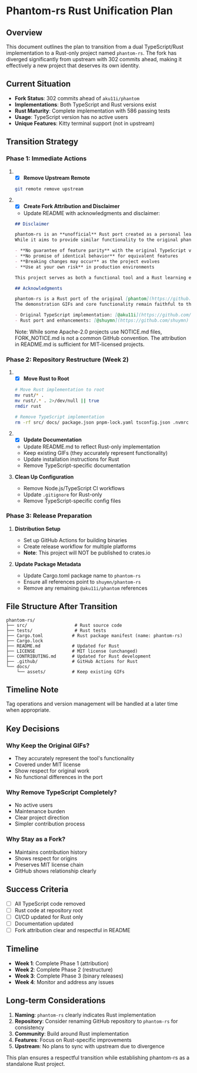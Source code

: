 # Phantom-rs Rust Unification Plan

## Overview

This document outlines the plan to transition from a dual TypeScript/Rust implementation to a Rust-only project named `phantom-rs`. The fork has diverged significantly from upstream with 302 commits ahead, making it effectively a new project that deserves its own identity.

## Current Situation

- **Fork Status**: 302 commits ahead of `aku11i/phantom`
- **Implementations**: Both TypeScript and Rust versions exist
- **Rust Maturity**: Complete implementation with 586 passing tests
- **Usage**: TypeScript version has no active users
- **Unique Features**: Kitty terminal support (not in upstream)

## Transition Strategy

### Phase 1: Immediate Actions

1. -[x] **Remove Upstream Remote**
   ```bash
   git remote remove upstream
   ```

2. -[x] **Create Fork Attribution and Disclaimer**
   - Update README with acknowledgments and disclaimer:
   ```markdown
   ## Disclaimer
   
   phantom-rs is an **unofficial** Rust port created as a personal learning project. 
   While it aims to provide similar functionality to the original phantom:
   
   - **No guarantee of feature parity** with the original TypeScript version
   - **No promise of identical behavior** for equivalent features
   - **Breaking changes may occur** as the project evolves
   - **Use at your own risk** in production environments
   
   This project serves as both a functional tool and a Rust learning exercise.
   
   ## Acknowledgments
   
   phantom-rs is a Rust port of the original [phantom](https://github.com/aku11i/phantom) by @aku11i.
   The demonstration GIFs and core functionality remain faithful to the original implementation.
   
   - Original TypeScript implementation: [@aku11i](https://github.com/aku11i)
   - Rust port and enhancements: [@shuymn](https://github.com/shuymn)
   ```
   
   Note: While some Apache-2.0 projects use NOTICE.md files, FORK_NOTICE.md is not a common GitHub convention. The attribution in README.md is sufficient for MIT-licensed projects.

### Phase 2: Repository Restructure (Week 2)

1. -[x] **Move Rust to Root**
   ```bash
   # Move Rust implementation to root
   mv rust/* .
   mv rust/.* . 2>/dev/null || true
   rmdir rust
   
   # Remove TypeScript implementation
   rm -rf src/ docs/ package.json pnpm-lock.yaml tsconfig.json .nvmrc build.mjs
   ```

2. -[x] **Update Documentation**
   - Update README.md to reflect Rust-only implementation
   - Keep existing GIFs (they accurately represent functionality)
   - Update installation instructions for Rust
   - Remove TypeScript-specific documentation

3. **Clean Up Configuration**
   - Remove Node.js/TypeScript CI workflows
   - Update `.gitignore` for Rust-only
   - Remove TypeScript-specific config files

### Phase 3: Release Preparation

1. **Distribution Setup**
   - Set up GitHub Actions for building binaries
   - Create release workflow for multiple platforms
   - **Note**: This project will NOT be published to crates.io

2. **Update Package Metadata**
   - Update Cargo.toml package name to `phantom-rs`
   - Ensure all references point to `shuymn/phantom-rs`
   - Remove any remaining `@aku11i/phantom` references

## File Structure After Transition

```
phantom-rs/
├── src/                  # Rust source code
├── tests/                # Rust tests
├── Cargo.toml           # Rust package manifest (name: phantom-rs)
├── Cargo.lock          
├── README.md            # Updated for Rust
├── LICENSE              # MIT license (unchanged)
├── CONTRIBUTING.md      # Updated for Rust development
├── .github/             # GitHub Actions for Rust
└── docs/
    └── assets/          # Keep existing GIFs
```

## Timeline Note

Tag operations and version management will be handled at a later time when appropriate.

## Key Decisions

### Why Keep the Original GIFs?
- They accurately represent the tool's functionality
- Covered under MIT license
- Show respect for original work
- No functional differences in the port

### Why Remove TypeScript Completely?
- No active users
- Maintenance burden
- Clear project direction
- Simpler contribution process

### Why Stay as a Fork?
- Maintains contribution history
- Shows respect for origins
- Preserves MIT license chain
- GitHub shows relationship clearly

## Success Criteria

- [ ] All TypeScript code removed
- [ ] Rust code at repository root
- [ ] CI/CD updated for Rust only
- [ ] Documentation updated
- [ ] Fork attribution clear and respectful in README

## Timeline

- **Week 1**: Complete Phase 1 (attribution)
- **Week 2**: Complete Phase 2 (restructure)
- **Week 3**: Complete Phase 3 (binary releases)
- **Week 4**: Monitor and address any issues

## Long-term Considerations

1. **Naming**: `phantom-rs` clearly indicates Rust implementation
2. **Repository**: Consider renaming GitHub repository to `phantom-rs` for consistency
3. **Community**: Build around Rust implementation
4. **Features**: Focus on Rust-specific improvements
5. **Upstream**: No plans to sync with upstream due to divergence

This plan ensures a respectful transition while establishing phantom-rs as a standalone Rust project.